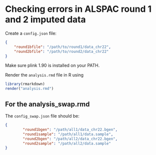 # Checking errors in ALSPAC round 1 and 2 imputed data

Create a `config.json` file:

```json
{
    "round1bfile": "/path/to/round1/data_chr22",
    "round2bfile": "/path/to/round2/data_chr22"
}
```

Make sure plink 1.90 is installed on your PATH.

Render the `analysis.rmd` file in R using

```r
library(rmarkdown)
render("analysis.rmd")
```

## For the analysis_swap.rmd

The `config_swap.json` file should be:

```json
{
        "round1bgen": "/path/all1/data_chr22.bgen",
        "round1sample": "/path/all1/data.sample",
        "round2bgen": "/path/all2/data_chr22.bgen",
        "round2sample": "/path/all2/data.sample"
}
```
